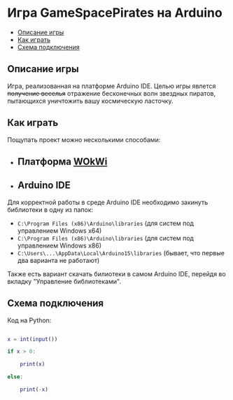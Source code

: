 # Игра GameSpacePirates на Arduino
* [Описание игры](#1)
* [Как играть](#2)
* [Схема подключения](#3)


## Описание игры <a name="1"></a> 
Игра, реализованная на платформе Arduino IDE. Целью игры явлется ~~получение веселья~~ отражение бесконечных волн звездных пиратов, пытающихся уничтожить вашу космическую ласточку.
## Как играть <a name="2"></a>
Пощупать проект можно несколькими способами:
* ## Платформа [WOkWi](https://wokwi.com/)
* ## Arduino IDE
Для корректной работы в среде Arduino IDE необходимо закинуть библиотеки в одну из папок:
* `C:\Program Files (x86)\Arduino\libraries` (для систем под управлением Windows x64)
* `C:\Program Files (x86)\Arduino\libraries` (для систем под управлением Windows x86)
* `C:\Users\...\AppData\Local\Arduino15\libraries` (бывает, что первые два варианта не работают)

Также есть вариант скачать билиотеки в самом Arduino IDE, перейдя во вкладку "Управление библиотеками".
## Схема подключения <a name="3"></a> 


Код на Python:

```Matlab

x = int(input())

if x > 0:

    print(x)

else:

    print(-x)
